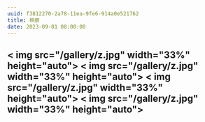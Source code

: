 ```yaml
---
uuid: f3812270-2a78-11ea-9fe6-914a0e521762
title: 相册
date: 2023-09-01 08:00:00
---
```

< img src="/gallery/z.jpg" width="33%" height="auto"> < img src="/gallery/z.jpg" width="33%" height="auto"> < img src="/gallery/z.jpg" width="33%" height="auto">
< img src="/gallery/z.jpg" width="33%" height="auto">
---
